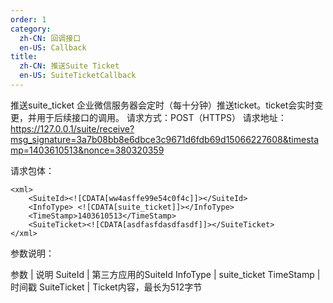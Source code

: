 ```yaml
---
order: 1
category:
  zh-CN: 回调接口
  en-US: Callback
title: 
  zh-CN: 推送Suite Ticket
  en-US: SuiteTicketCallback
---
```


推送suite_ticket
企业微信服务器会定时（每十分钟）推送ticket。ticket会实时变更，并用于后续接口的调用。
请求方式：POST（HTTPS）
请求地址：https://127.0.0.1/suite/receive?msg_signature=3a7b08bb8e6dbce3c9671d6fdb69d15066227608&timestamp=1403610513&nonce=380320359

请求包体：

    <xml>
        <SuiteId><![CDATA[ww4asffe99e54c0f4c]]></SuiteId>
        <InfoType> <![CDATA[suite_ticket]]></InfoType>
        <TimeStamp>1403610513</TimeStamp>
        <SuiteTicket><![CDATA[asdfasfdasdfasdf]]></SuiteTicket>
    </xml>
参数说明：

参数 | 说明
SuiteId | 第三方应用的SuiteId
InfoType | suite_ticket
TimeStamp | 时间戳
SuiteTicket | Ticket内容，最长为512字节